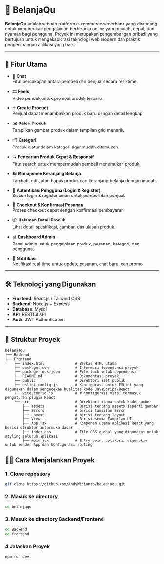 # 🛒 BelanjaQu

**BelanjaQu** adalah sebuah platform e-commerce sederhana yang dirancang untuk memberikan pengalaman berbelanja online yang mudah, cepat, dan nyaman bagi pengguna. Proyek ini merupakan pengembangan pribadi yang bertujuan untuk mengeksplorasi teknologi web modern dan praktik pengembangan aplikasi yang baik.

---

## 🚀 Fitur Utama

- 💬 **Chat**  
  Fitur percakapan antara pembeli dan penjual secara real-time.

- 🎞️ **Reels**  
  Video pendek untuk promosi produk terbaru.

- ➕ **Create Product**  
  Penjual dapat menambahkan produk baru dengan detail lengkap.

- 🖼️ **Galeri Produk**  
  Tampilkan gambar produk dalam tampilan grid menarik.

- 🗂️ **Kategori**  
  Produk diatur dalam kategori agar mudah ditemukan.

- 🔍 **Pencarian Produk Cepat & Responsif**  
  Fitur search untuk mempermudah pembeli menemukan produk.

- 🛍️ **Manajemen Keranjang Belanja**  
  Tambah, edit, atau hapus produk dari keranjang belanja dengan mudah.

- 👤 **Autentikasi Pengguna (Login & Register)**  
  Sistem login & register aman untuk pembeli dan penjual.

- 🧾 **Checkout & Konfirmasi Pesanan**  
  Proses checkout cepat dengan konfirmasi pembayaran.

- 📦 **Halaman Detail Produk**  
  Lihat detail spesifikasi, gambar, dan ulasan produk.

- 📊 **Dashboard Admin**  
  Panel admin untuk pengelolaan produk, pesanan, kategori, dan pengguna.

- 🔔 **Notifikasi**  
  Notifikasi real-time untuk update pesanan, chat baru, dan promo.

---

## 🛠️ Teknologi yang Digunakan

- **Frontend**: React.js / Tailwind CSS
- **Backend**: Node.js + Express
- **Database**: Mysql
- **API**: RESTful API
- **Auth**: JWT Authentication

---

## 📂 Struktur Proyek

```plaintext
belanjaqu
├── Backend
├── Frontend
    ├── index.html              # Berkas HTML utama
    ├── package.json            # Informasi dependensi proyek
    ├── package-lock.json       # File lock untuk dependensi
    ├── README.md               # Dokumentasi proyek
    ├── public                  # Direktori aset publik
    ├── eslint.config.js        # Konfigurasi untuk ESLint yang digunakan dalam pengecekan kualitas kode JavaScript/React
    ├── vite.config.js          # # Konfigurasi Vite, termasuk pengaturan plugin React
    └── src                     # Direktori utama untuk kode sumber
        ├── assets              # Berisi tentang assets seperti gambar
        ├── Errors              # berisi tampilan Error
        ├── Layout              # berisi tentang layout
        ├── View                # Berisi semua Tampilan UI
        ├── App.jsx             # Komponen utama aplikasi React yang berisi struktur antarmuka dasar
        ├── index.css           # File CSS global yang digunakan untuk styling seluruh aplikasi
        ├── main.jsx            # Entry point aplikasi, digunakan untuk render App dan konfigurasi routing
```

## 🧑‍💻 Cara Menjalankan Proyek

### 1. Clone repository
```bash
git clone https://github.com/AndyWidianto/belanjaqu.git
```
### 2. Masuk ke directory
```bash
cd belanjaqu
```
### 3. Masuk ke directory Backend/Frontend
```bash
cd Backend
cd frontend
```
### 4 Jalankan Proyek
```bash
npm run dev
```